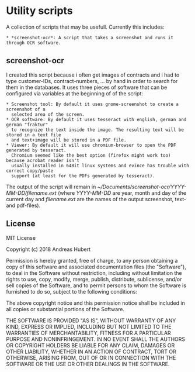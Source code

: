 Utility scripts
===============

A collection of scripts that may be usefull. Currently this includes:

    * *screenshot-ocr*: A script that takes a screenshot and runs it through OCR software.

screenshot-ocr
--------------

I created this script because i often get images of contracts and i had to type
customer-IDs, contract-numbers, ... by hand in order to search for them in the databases.
It uses three pieces of software that can be configured via variables at the beginning of
of the script:

    * Screenshot tool: By default it uses gnome-screenshot to create a screenshot of a
      selected area of the screen.
    * OCR software: By default it uses tesseract with english, german and german "fraktur"
      to recognize the text inside the image. The resulting text will be stored in a text file
      and text+image will be stored in a PDF file.
    * Viewer: By default it will use chromium-browser to open the PDF generated by tesseract.
      Chromium seemed like the best option (firefox might work too) because acrobat reader isn't
      usually installed in 64Bit linux systems and evince has trouble with correct copy/paste
      support (at least for the PDFs generated by tesseract).

The output of the script will remain in *~/Documents/screenshot-ocr/YYYY-MM-DD/filename.ext* (where
*YYYY-MM-DD* are year, month and day of the current day and *filename.ext* are the names of the output
screenshot, text- and pdf-files).

License
-------

MIT License

Copyright (c) 2018 Andreas Hubert

Permission is hereby granted, free of charge, to any person obtaining a copy
of this software and associated documentation files (the "Software"), to deal
in the Software without restriction, including without limitation the rights
to use, copy, modify, merge, publish, distribute, sublicense, and/or sell
copies of the Software, and to permit persons to whom the Software is
furnished to do so, subject to the following conditions:

The above copyright notice and this permission notice shall be included in all
copies or substantial portions of the Software.

THE SOFTWARE IS PROVIDED "AS IS", WITHOUT WARRANTY OF ANY KIND, EXPRESS OR
IMPLIED, INCLUDING BUT NOT LIMITED TO THE WARRANTIES OF MERCHANTABILITY,
FITNESS FOR A PARTICULAR PURPOSE AND NONINFRINGEMENT. IN NO EVENT SHALL THE
AUTHORS OR COPYRIGHT HOLDERS BE LIABLE FOR ANY CLAIM, DAMAGES OR OTHER
LIABILITY, WHETHER IN AN ACTION OF CONTRACT, TORT OR OTHERWISE, ARISING FROM,
OUT OF OR IN CONNECTION WITH THE SOFTWARE OR THE USE OR OTHER DEALINGS IN THE
SOFTWARE.
